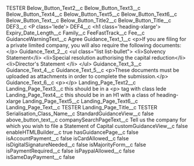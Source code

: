 <?xml version="1.0" encoding="UTF-8"?>
<CustomMetadata xmlns="http://soap.sforce.com/2006/04/metadata" xmlns:xsi="http://www.w3.org/2001/XMLSchema-instance" xmlns:xsd="http://www.w3.org/2001/XMLSchema">
    <label>TESTER</label>
    <values>
        <field>Below_Button_Text2__c</field>
        <value xsi:nil="true"/>
    </values>
    <values>
        <field>Below_Button_Text3__c</field>
        <value xsi:nil="true"/>
    </values>
    <values>
        <field>Below_Button_Text4__c</field>
        <value xsi:nil="true"/>
    </values>
    <values>
        <field>Below_Button_Text5__c</field>
        <value xsi:nil="true"/>
    </values>
    <values>
        <field>Below_Button_Text6__c</field>
        <value xsi:nil="true"/>
    </values>
    <values>
        <field>Below_Button_Text__c</field>
        <value xsi:nil="true"/>
    </values>
    <values>
        <field>Below_Button_Title2__c</field>
        <value xsi:nil="true"/>
    </values>
    <values>
        <field>Below_Button_Title__c</field>
        <value xsi:nil="true"/>
    </values>
    <values>
        <field>DEF3__c</field>
        <value xsi:type="xsd:string">&lt;P class=&apos;lede&apos;&gt;</value>
    </values>
    <values>
        <field>DEF4__c</field>
        <value xsi:type="xsd:string">&lt;h1 class=&apos;heading-xlarge&apos;&gt;</value>
    </values>
    <values>
        <field>Expiry_Date_Length__c</field>
        <value xsi:nil="true"/>
    </values>
    <values>
        <field>Family__c</field>
        <value xsi:nil="true"/>
    </values>
    <values>
        <field>FeeFastTrack__c</field>
        <value xsi:nil="true"/>
    </values>
    <values>
        <field>Fee__c</field>
        <value xsi:nil="true"/>
    </values>
    <values>
        <field>GuidanceWarningText__c</field>
        <value xsi:type="xsd:string">Agree</value>
    </values>
    <values>
        <field>Guidance_Text_1__c</field>
        <value xsi:type="xsd:string">&lt;p&gt;If you are filing for a private limited company, you will also require the following documents:&lt;/p&gt;</value>
    </values>
    <values>
        <field>Guidance_Text_2__c</field>
        <value xsi:type="xsd:string">&lt;ul class=&quot;list list-bullet&quot;&gt;
&lt;li&gt;Solvency Statement&lt;/li&gt;
&lt;li&gt;Special resolution authorising the capital reduction&lt;/li&gt;
&lt;li&gt;Director&apos;s Statement
&lt;/li&gt;
&lt;/ul&gt;</value>
    </values>
    <values>
        <field>Guidance_Text_3__c</field>
        <value xsi:nil="true"/>
    </values>
    <values>
        <field>Guidance_Text_4__c</field>
        <value xsi:nil="true"/>
    </values>
    <values>
        <field>Guidance_Text_5__c</field>
        <value xsi:type="xsd:string">&lt;p&gt;These documents must be uploaded as attachments in order to complete the submission.&lt;/p&gt;</value>
    </values>
    <values>
        <field>Guidance_Text_6__c</field>
        <value xsi:type="xsd:string">&lt;p&gt;&lt;/p&gt;</value>
    </values>
    <values>
        <field>Landing_Page_Text2__c</field>
        <value xsi:nil="true"/>
    </values>
    <values>
        <field>Landing_Page_Text3__c</field>
        <value xsi:type="xsd:string">this should be in a &lt;p&gt; tag with class lede</value>
    </values>
    <values>
        <field>Landing_Page_Text4__c</field>
        <value xsi:type="xsd:string">this should be in an H1 with a class of heading-xlarge</value>
    </values>
    <values>
        <field>Landing_Page_Text5__c</field>
        <value xsi:nil="true"/>
    </values>
    <values>
        <field>Landing_Page_Text6__c</field>
        <value xsi:nil="true"/>
    </values>
    <values>
        <field>Landing_Page_Text__c</field>
        <value xsi:type="xsd:string">TESTER</value>
    </values>
    <values>
        <field>Landing_Page_Title__c</field>
        <value xsi:type="xsd:string">TESTER</value>
    </values>
    <values>
        <field>Serialisation_Class_Name__c</field>
        <value xsi:nil="true"/>
    </values>
    <values>
        <field>StandardGuidanceView__c</field>
        <value xsi:type="xsd:boolean">false</value>
    </values>
    <values>
        <field>above_button_text__c</field>
        <value xsi:nil="true"/>
    </values>
    <values>
        <field>companySearchPageText__c</field>
        <value xsi:type="xsd:string">Tell us the company for which you wish to file a Statement of Capital</value>
    </values>
    <values>
        <field>customGuidanceView__c</field>
        <value xsi:type="xsd:boolean">false</value>
    </values>
    <values>
        <field>enableHTMLBuilder__c</field>
        <value xsi:type="xsd:boolean">true</value>
    </values>
    <values>
        <field>hasGuidancePage__c</field>
        <value xsi:type="xsd:boolean">false</value>
    </values>
    <values>
        <field>isAccountPayment__c</field>
        <value xsi:type="xsd:boolean">false</value>
    </values>
    <values>
        <field>isCardAllowed__c</field>
        <value xsi:type="xsd:boolean">false</value>
    </values>
    <values>
        <field>isDigitalSignatureNeeded__c</field>
        <value xsi:type="xsd:boolean">false</value>
    </values>
    <values>
        <field>isMajorityForm__c</field>
        <value xsi:type="xsd:boolean">false</value>
    </values>
    <values>
        <field>isPaymentRequired__c</field>
        <value xsi:type="xsd:boolean">false</value>
    </values>
    <values>
        <field>isPaypalAllowed__c</field>
        <value xsi:type="xsd:boolean">false</value>
    </values>
    <values>
        <field>isSameDayPayment__c</field>
        <value xsi:type="xsd:boolean">false</value>
    </values>
</CustomMetadata>
